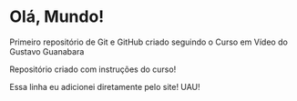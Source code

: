 # Olá, Mundo!
Primeiro repositório de Git e GitHub criado seguindo o Curso em Vídeo do Gustavo Guanabara

Repositório criado com instruções do curso!

Essa linha eu adicionei diretamente pelo site! UAU!
